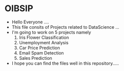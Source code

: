 # OIBSIP

* Hello Everyone ....
* This file consits of Projects related to DataScience ...
* I'm going to work on 5 projects namely
  1. Iris Flower Classification
  2. Unemployment Analysis
  3. Car Price Prediction
  4. Email Spam Detection
  5. Sales Prediction
* I hope you can find the files well in this repository.....  
